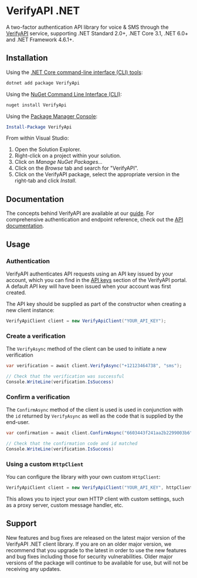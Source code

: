 # VerifyAPI .NET

A two-factor authentication API library for voice & SMS through the [VerifyAPI][verifyapi] service, supporting .NET Standard 2.0+, .NET Core 3.1, .NET 6.0+ and .NET Framework 4.6.1+.

## Installation

Using the [.NET Core command-line interface (CLI) tools][dotnet-core-cli-tools]:

```sh
dotnet add package VerifyApi
```

Using the [NuGet Command Line Interface (CLI)][nuget-cli]:

```sh
nuget install VerifyApi
```

Using the [Package Manager Console][package-manager-console]:

```powershell
Install-Package VerifyApi
```

From within Visual Studio:

1. Open the Solution Explorer.
2. Right-click on a project within your solution.
3. Click on *Manage NuGet Packages...*
4. Click on the *Browse* tab and search for "VerifyAPI".
5. Click on the VerifyAPI package, select the appropriate version in the right-tab and click *Install*.

## Documentation

The concepts behind VerifyAPI are available at our [guide][api-guide]. For comprehensive authentication and endpoint reference, check out the [API documentation][api-docs]. 

## Usage

### Authentication

VerifyAPI authenticates API requests using an API key issued by your account, which you can find in the [API keys][api-keys] section of the VerifyAPI portal. A default API key will have been issued when your account was first created.

The API key should be supplied as part of the constructor when creating a new client instance:


```csharp
VerifyApiClient client = new VerifyApiClient("YOUR_API_KEY");
```

### Create a verification

The `VerifyAsync` method of the client can be used to initiate a new verification

```csharp
var verification = await client.VerifyAsync("+12123464738", "sms");

// Check that the verification was successful
Console.WriteLine(verification.IsSuccess)
```

### Confirm a verification

The `ConfirmAsync` method of the client is used is used in conjunction with the `id` returned by `VerifyAsync` as well as the code that is supplied by the end-user.

```csharp
var confirmation = await client.ConfirmAsync("6603443f241aa2b2299003b6", "123456");

// Check that the confirmation code and id matched
Console.WriteLine(verification.IsSuccess)
```

### Using a custom `HttpClient`

You can configure the library with your own custom `HttpClient`:

```c#
VerifyApiClient client = new VerifyApiClient("YOUR_API_KEY", httpClient: new HttpClient());
```
This allows you to inject your own HTTP client with custom settings, such as a proxy server, custom message handler, etc.

## Support

New features and bug fixes are released on the latest major version of the VerifyAPI .NET client library. If you are on an older major version, we recommend that you upgrade to the latest in order to use the new features and bug fixes including those for security vulnerabilities. Older major versions of the package will continue to be available for use, but will not be receiving any updates.


[api-docs]: https://docs.verifyapi.dev/reference/
[api-guide]: https://docs.verifyapi.dev/guide/
[api-keys]: https://app.verifyapi.dev/tokens
[dotnet-core-cli-tools]: https://docs.microsoft.com/en-us/dotnet/core/tools/
[nuget-cli]: https://docs.microsoft.com/en-us/nuget/tools/nuget-exe-cli-reference
[package-manager-console]: https://docs.microsoft.com/en-us/nuget/tools/package-manager-console
[verifyapi]: https://www.verifyapi.dev